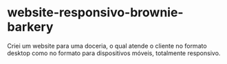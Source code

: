 # website-responsivo-brownie-barkery
 Criei um website para uma doceria, o qual atende o cliente no formato desktop como no formato para dispositivos móveis, totalmente responsivo.
